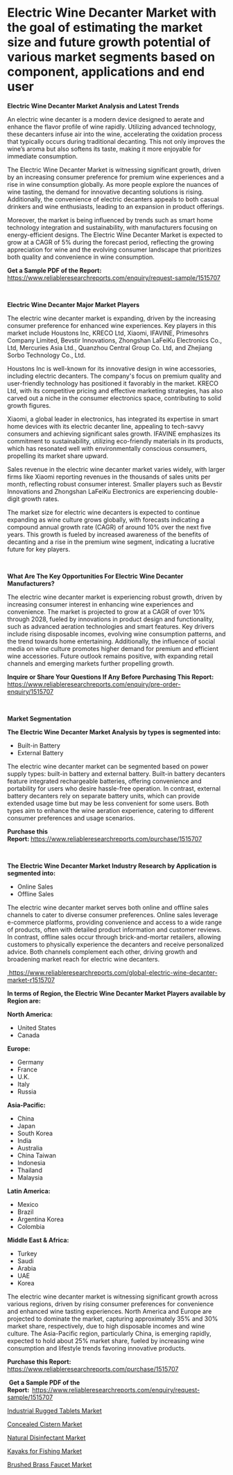 <p><h1>Electric Wine Decanter Market with the goal of estimating the market size and future growth potential of various market segments based on component, applications and end user</h1></p><p><strong>Electric Wine Decanter Market Analysis and Latest Trends</strong></p>
<p><p>An electric wine decanter is a modern device designed to aerate and enhance the flavor profile of wine rapidly. Utilizing advanced technology, these decanters infuse air into the wine, accelerating the oxidation process that typically occurs during traditional decanting. This not only improves the wine’s aroma but also softens its taste, making it more enjoyable for immediate consumption. </p><p>The Electric Wine Decanter Market is witnessing significant growth, driven by an increasing consumer preference for premium wine experiences and a rise in wine consumption globally. As more people explore the nuances of wine tasting, the demand for innovative decanting solutions is rising. Additionally, the convenience of electric decanters appeals to both casual drinkers and wine enthusiasts, leading to an expansion in product offerings.</p><p>Moreover, the market is being influenced by trends such as smart home technology integration and sustainability, with manufacturers focusing on energy-efficient designs. The Electric Wine Decanter Market is expected to grow at a CAGR of 5% during the forecast period, reflecting the growing appreciation for wine and the evolving consumer landscape that prioritizes both quality and convenience in wine consumption.</p></p>
<p><strong>Get a Sample PDF of the Report:&nbsp;</strong> <a href="https://www.reliableresearchreports.com/enquiry/request-sample/1515707?utm_campaign=24&utm_medium=2&utm_source=Github&utm_content=ia&utm_term=05042025&utm_id=electric-wine-decanter">https://www.reliableresearchreports.com/enquiry/request-sample/1515707</a></p>
<p>&nbsp;</p>
<p><strong>Electric Wine Decanter Major Market Players</strong></p>
<p><p>The electric wine decanter market is expanding, driven by the increasing consumer preference for enhanced wine experiences. Key players in this market include Houstons Inc, KRECO Ltd, Xiaomi, IFAVINE, Primesohrs Company Limited, Bevstir Innovations, Zhongshan LaFeiKu Electronics Co., Ltd, Mercuries Asia Ltd., Quanzhou Central Group Co. Ltd, and Zhejiang Sorbo Technology Co., Ltd.</p><p>Houstons Inc is well-known for its innovative design in wine accessories, including electric decanters. The company's focus on premium quality and user-friendly technology has positioned it favorably in the market. KRECO Ltd, with its competitive pricing and effective marketing strategies, has also carved out a niche in the consumer electronics space, contributing to solid growth figures.</p><p>Xiaomi, a global leader in electronics, has integrated its expertise in smart home devices with its electric decanter line, appealing to tech-savvy consumers and achieving significant sales growth. IFAVINE emphasizes its commitment to sustainability, utilizing eco-friendly materials in its products, which has resonated well with environmentally conscious consumers, propelling its market share upward.</p><p>Sales revenue in the electric wine decanter market varies widely, with larger firms like Xiaomi reporting revenues in the thousands of sales units per month, reflecting robust consumer interest. Smaller players such as Bevstir Innovations and Zhongshan LaFeiKu Electronics are experiencing double-digit growth rates.</p><p>The market size for electric wine decanters is expected to continue expanding as wine culture grows globally, with forecasts indicating a compound annual growth rate (CAGR) of around 10% over the next five years. This growth is fueled by increased awareness of the benefits of decanting and a rise in the premium wine segment, indicating a lucrative future for key players.</p></p>
<p>&nbsp;</p>
<p><strong>What Are The Key Opportunities For Electric Wine Decanter Manufacturers?</strong></p>
<p><p>The electric wine decanter market is experiencing robust growth, driven by increasing consumer interest in enhancing wine experiences and convenience. The market is projected to grow at a CAGR of over 10% through 2028, fueled by innovations in product design and functionality, such as advanced aeration technologies and smart features. Key drivers include rising disposable incomes, evolving wine consumption patterns, and the trend towards home entertaining. Additionally, the influence of social media on wine culture promotes higher demand for premium and efficient wine accessories. Future outlook remains positive, with expanding retail channels and emerging markets further propelling growth.</p></p>
<p><strong>Inquire or Share Your Questions If Any Before Purchasing This Report:</strong> <a href="https://www.reliableresearchreports.com/enquiry/pre-order-enquiry/1515707?utm_campaign=24&utm_medium=2&utm_source=Github&utm_content=ia&utm_term=05042025&utm_id=electric-wine-decanter">https://www.reliableresearchreports.com/enquiry/pre-order-enquiry/1515707</a></p>
<p>&nbsp;</p>
<p><strong>Market Segmentation</strong></p>
<p><strong>The Electric Wine Decanter Market Analysis by types is segmented into:</strong></p>
<p><ul><li>Built-in Battery</li><li>External Battery</li></ul></p>
<p><p>The electric wine decanter market can be segmented based on power supply types: built-in battery and external battery. Built-in battery decanters feature integrated rechargeable batteries, offering convenience and portability for users who desire hassle-free operation. In contrast, external battery decanters rely on separate battery units, which can provide extended usage time but may be less convenient for some users. Both types aim to enhance the wine aeration experience, catering to different consumer preferences and usage scenarios.</p></p>
<p><strong>Purchase this Report:&nbsp;</strong><a href="https://www.reliableresearchreports.com/purchase/1515707?utm_campaign=24&utm_medium=2&utm_source=Github&utm_content=ia&utm_term=05042025&utm_id=electric-wine-decanter">https://www.reliableresearchreports.com/purchase/1515707</a></p>
<p>&nbsp;</p>
<p><strong>The Electric Wine Decanter Market Industry Research by Application is segmented into:</strong></p>
<p><ul><li>Online Sales</li><li>Offline Sales</li></ul></p>
<p><p>The electric wine decanter market serves both online and offline sales channels to cater to diverse consumer preferences. Online sales leverage e-commerce platforms, providing convenience and access to a wide range of products, often with detailed product information and customer reviews. In contrast, offline sales occur through brick-and-mortar retailers, allowing customers to physically experience the decanters and receive personalized advice. Both channels complement each other, driving growth and broadening market reach for electric wine decanters.</p></p>
<p><a href="https://www.reliableresearchreports.com/global-electric-wine-decanter-market-r1515707?utm_campaign=24&utm_medium=2&utm_source=Github&utm_content=ia&utm_term=05042025&utm_id=electric-wine-decanter">&nbsp;https://www.reliableresearchreports.com/global-electric-wine-decanter-market-r1515707</a></p>
<p><strong>In terms of Region, the Electric Wine Decanter Market Players available by Region are:</strong></p>
<p>
    <p> <strong> North America: </strong>
        <ul>
            <li>United States</li>
            <li>Canada</li>
        </ul>
        </p> 
    <p> <strong> Europe: </strong>
        <ul>
            <li>Germany</li>
            <li>France</li>
            <li>U.K.</li>
            <li>Italy</li>
            <li>Russia</li>
        </ul>
        </p> 
    <p> <strong> Asia-Pacific: </strong>
        <ul>
            <li>China</li>
            <li>Japan</li>
            <li>South Korea</li>
            <li>India</li>
            <li>Australia</li>
            <li>China Taiwan</li>
            <li>Indonesia</li>
            <li>Thailand</li>
            <li>Malaysia</li>
        </ul>
        </p> 
    <p> <strong> Latin America: </strong>
        <ul>
            <li>Mexico</li>
            <li>Brazil</li>
            <li>Argentina Korea</li>
            <li>Colombia</li>
        </ul>
        </p> 
    <p> <strong> Middle East & Africa: </strong>
        <ul>
            <li>Turkey</li>
            <li>Saudi</li>
            <li>Arabia</li>
            <li>UAE</li>
            <li>Korea</li>
        </ul>
    </p>
    </p>
<p><p>The electric wine decanter market is witnessing significant growth across various regions, driven by rising consumer preferences for convenience and enhanced wine tasting experiences. North America and Europe are projected to dominate the market, capturing approximately 35% and 30% market share, respectively, due to high disposable incomes and wine culture. The Asia-Pacific region, particularly China, is emerging rapidly, expected to hold about 25% market share, fueled by increasing wine consumption and lifestyle trends favoring innovative products.</p></p>
<p><strong>Purchase this Report: </strong><a href="https://www.reliableresearchreports.com/purchase/1515707?utm_campaign=24&utm_medium=2&utm_source=Github&utm_content=ia&utm_term=05042025&utm_id=electric-wine-decanter">https://www.reliableresearchreports.com/purchase/1515707</a></p>
<p>&nbsp;<strong>Get a Sample PDF of the Report:&nbsp;&nbsp;</strong><a href="https://www.reliableresearchreports.com/enquiry/request-sample/1515707?utm_campaign=24&utm_medium=2&utm_source=Github&utm_content=ia&utm_term=05042025&utm_id=electric-wine-decanter">https://www.reliableresearchreports.com/enquiry/request-sample/1515707</a></p>
<p><strong></strong></p>
<p><p><a href="https://github.com/neiridionna/Market-Research-Report-List-1/blob/main/industrial-rugged-tablets-market.md?utm_campaign=24&utm_medium=2&utm_source=Github&utm_content=ia&utm_term=05042025&utm_id=electric-wine-decanter">Industrial Rugged Tablets Market</a></p><p><a href="https://github.com/ximensbisade/Market-Research-Report-List-1/blob/main/concealed-cistern-market.md?utm_campaign=24&utm_medium=2&utm_source=Github&utm_content=ia&utm_term=05042025&utm_id=electric-wine-decanter">Concealed Cistern Market</a></p><p><a href="https://github.com/amagloeaad54/Market-Research-Report-List-1/blob/main/natural-disinfectant-market.md?utm_campaign=24&utm_medium=2&utm_source=Github&utm_content=ia&utm_term=05042025&utm_id=electric-wine-decanter">Natural Disinfectant Market</a></p><p><a href="https://github.com/oeungcolesh0/Market-Research-Report-List-1/blob/main/kayaks-for-fishing-market.md?utm_campaign=24&utm_medium=2&utm_source=Github&utm_content=ia&utm_term=05042025&utm_id=electric-wine-decanter">Kayaks for Fishing Market</a></p><p><a href="https://github.com/porstgowinjq/Market-Research-Report-List-1/blob/main/brushed-brass-faucet-market.md?utm_campaign=24&utm_medium=2&utm_source=Github&utm_content=ia&utm_term=05042025&utm_id=electric-wine-decanter">Brushed Brass Faucet Market</a></p></p>